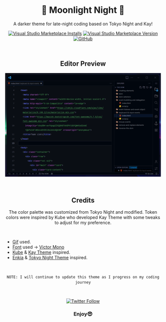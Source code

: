 <h1 align="center">
  🌉 Moonlight Night 🌉
</h1>

<p align="center">
  A darker theme for late-night coding based on Tokyo Night and Kay!
</p>

<div align="center">

[![Visual Studio Marketplace Installs](https://img.shields.io/visual-studio-marketplace/i/mikedev23.moonlight-night-theme?color=informational&style=flat)](https://marketplace.visualstudio.com/items?itemName=Mikedev23.moonlight-night-theme)
[![Visual Studio Marketplace Version](https://img.shields.io/visual-studio-marketplace/v/Mikedev23.moonlight-night-theme?color=darkviolet&style=flat)](https://marketplace.visualstudio.com/items?itemName=Mikedev23.moonlight-night-theme)
[![GitHub](https://img.shields.io/github/license/mikedev23/moonlight-night-theme?color=forestgreen&style=flat)](https://github.com/mikedev23/Moonlight-Night-Theme/blob/main/LICENSE.txt)

</div>

&nbsp;

<h2 align="center">
Editor Preview
</h2>

<div align="center">

![Editor Preview](https://raw.githubusercontent.com/mikedev23/Moonlight-Night-Theme/main/images/editor-preview.png)

</div>
&nbsp;
<h2 align="center">
Credits
</h2>

<p align="center">
The color palette was customized from Tokyo Night and modified. Token colors were inspired by Kube who developed Kay Theme with some tweaks to adjust for my preference.
</p>

&nbsp;

- [Gif](https://steamcommunity.com/sharedfiles/filedetails/?id=2798072874) used.
- [Font](https://github.com/rubjo/victor-mono) used -> [Victor Mono](https://rubjo.github.io/victor-mono/)
- [Kube](https://github.com/kube) & [Kay Theme](https://github.com/kube/vscode-kay-theme) inspired.
- [Enkia](https://github.com/enkia) & [Tokyo Night Theme](https://github.com/enkia/tokyo-night-vscode-theme) inspired.

&nbsp;

<div align="center">

`NOTE: I will continue to update this theme as I progress on my coding journey`

&nbsp;

[![Twitter Follow](https://img.shields.io/twitter/follow/michaelh1277?color=informational&label=Follow%20%40mikedev23&logo=twitter&style=for-the-badge)](https://twitter.com/michaelh1277)

</div>

<h3 align="center">

Enjoy😎

</h3>
